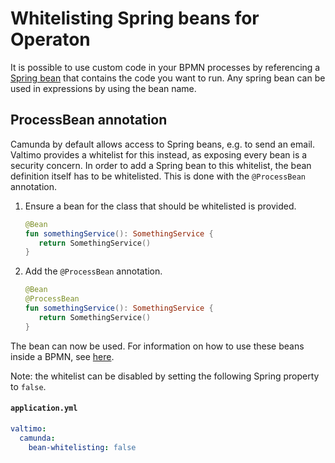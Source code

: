 # Whitelisting Spring beans for Operaton

It is possible to use custom code in your BPMN processes by referencing a [Spring bean](https://docs.spring.io/spring-framework/docs/current/reference/html/core.html) that contains the code you want to run. Any spring bean can be used in expressions by using the bean name.

## ProcessBean annotation

Camunda by default allows access to Spring beans, e.g. to send an email. Valtimo provides a whitelist for this instead, as exposing every bean is a security concern. In order to add a Spring bean to this whitelist, the bean definition itself has to be whitelisted. This is done with the `@ProcessBean` annotation.

1.  Ensure a bean for the class that should be whitelisted is provided.

    ```kotlin
    @Bean
    fun somethingService(): SomethingService {
       return SomethingService()
    }
    ```
2.  Add the `@ProcessBean` annotation.

    ```kotlin
    @Bean
    @ProcessBean
    fun somethingService(): SomethingService {
       return SomethingService()
    }
    ```

The bean can now be used. For information on how to use these beans inside a BPMN, see [here](integrate-spring-bean-in-process.md).

Note: the whitelist can be disabled by setting the following Spring property to `false`.

#### **`application.yml`**

```yaml
valtimo:
  camunda:
    bean-whitelisting: false
```
